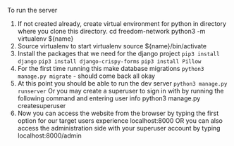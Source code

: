 To run the server

1) If not created already, create virtual environment for python in directory where you clone this directory.
  cd freedom-network
  python3 -m virtualenv ${name}
2) Source virtualenv to start virtualenv 
  source ${name}/bin/activate
3) Install the packages that we need for the django project
 `pip3 install django`
 `pip3 install django-crispy-forms`
 `pip3 install Pillow`
4) For the first time running this make database migrations
 `python3 manage.py migrate` - should come back all okay
5) At this point you should be able to run the dev server
 `python3 manage.py runserver`
 Or you may create a superuser to sign in with by running the following command and entering user info
 python3 manage.py createsuperuser
6) Now you can access the website from the browser by typing the first option for our target users experience
 localhost:8000
 OR you can also access the administration side with your superuser account by typing 
 localhost:8000/admin
